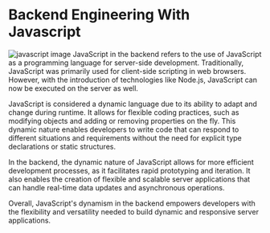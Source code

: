 # Backend Engineering With Javascript
![javascript image]()
JavaScript in the backend refers to the use of JavaScript as a programming language for server-side development. Traditionally, JavaScript was primarily used for client-side scripting in web browsers. However, with the introduction of technologies like Node.js, JavaScript can now be executed on the server as well.

JavaScript is considered a dynamic language due to its ability to adapt and change during runtime. It allows for flexible coding practices, such as modifying objects and adding or removing properties on the fly. This dynamic nature enables developers to write code that can respond to different situations and requirements without the need for explicit type declarations or static structures.

In the backend, the dynamic nature of JavaScript allows for more efficient development processes, as it facilitates rapid prototyping and iteration. It also enables the creation of flexible and scalable server applications that can handle real-time data updates and asynchronous operations.

Overall, JavaScript's dynamism in the backend empowers developers with the flexibility and versatility needed to build dynamic and responsive server applications.
